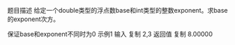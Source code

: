题目描述
给定一个double类型的浮点数base和int类型的整数exponent。求base的exponent次方。

保证base和exponent不同时为0
示例1
输入
复制
2,3
返回值
复制
8.00000